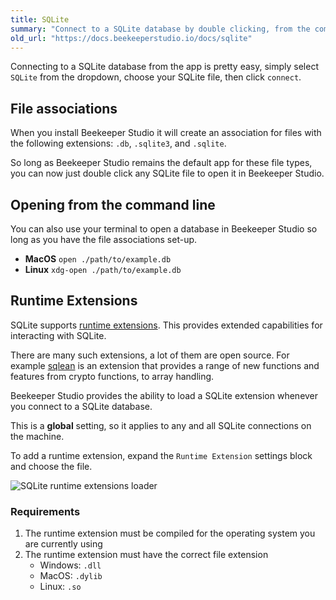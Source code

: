 ```yaml
---
title: SQLite
summary: "Connect to a SQLite database by double clicking, from the command line, or from the app. You can also optionally load runtime extensions"
old_url: "https://docs.beekeeperstudio.io/docs/sqlite"
---
```


Connecting to a SQLite database from the app is pretty easy, simply select `SQLite` from the dropdown, choose your SQLite file, then click `connect`.

## File associations

When you install Beekeeper Studio it will create an association for files with the following extensions: `.db`, `.sqlite3`, and `.sqlite`.

So long as Beekeeper Studio remains the default app for these file types, you can now just double click any SQLite file to open it in Beekeeper Studio.

## Opening from the command line

You can also use your terminal to open a database in Beekeeper Studio so long as you have the file associations set-up.

- **MacOS** `open ./path/to/example.db`
- **Linux** `xdg-open ./path/to/example.db`

## Runtime Extensions

SQLite supports [runtime extensions](https://www.sqlite.org/loadext.html). This provides extended capabilities for interacting with SQLite.

There are many such extensions, a lot of them are open source. For example [sqlean](https://github.com/nalgeon/sqlean) is an extension that provides a range of new functions and features from crypto functions, to array handling.

Beekeeper Studio provides the ability to load a SQLite extension whenever you connect to a SQLite database.

This is a **global** setting, so it applies to any and all SQLite connections on the machine.

To add a runtime extension, expand the `Runtime Extension` settings block and choose the file.

![SQLite runtime extensions loader](assets/images/sqlite-88.png)

### Requirements

1. The runtime extension must be compiled for the operating system you are currently using
2. The runtime extension must have the correct file extension
	- Windows: `.dll`
    - MacOS: `.dylib`
    - Linux: `.so`












